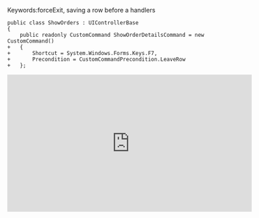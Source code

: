 ﻿Keywords:forceExit, saving a row before a handlers

```csdiff
public class ShowOrders : UIControllerBase
{
    public readonly CustomCommand ShowOrderDetailsCommand = new CustomCommand()
+   {
+       Shortcut = System.Windows.Forms.Keys.F7,
+       Precondition = CustomCommandPrecondition.LeaveRow
+   };

```

<iframe width="560" height="315" src="https://www.youtube.com/embed/yZ3lVRF58QQ?list=PL1DEQjXG2xnIGbO3DlvFQjv-T0OXM81r-" frameborder="0" allowfullscreen></iframe>